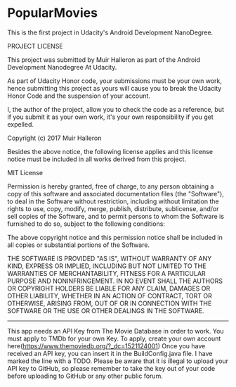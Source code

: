 # PopularMovies
This is the first project in Udacity's Android Development NanoDegree.

PROJECT LICENSE

This project was submitted by Muir Halleron as part of the Android Development Nanodegree At Udacity.

As part of Udacity Honor code, your submissions must be your own work, hence
submitting this project as yours will cause you to break the Udacity Honor Code
and the suspension of your account.

I, the author of the project, allow you to check the code as a reference, but if
you submit it as your own work, it's your own responsibility if you get expelled.

Copyright (c) 2017 Muir Halleron

Besides the above notice, the following license applies and this license notice
must be included in all works derived from this project.

MIT License

Permission is hereby granted, free of charge, to any person obtaining a copy
of this software and associated documentation files (the "Software"), to deal
in the Software without restriction, including without limitation the rights
to use, copy, modify, merge, publish, distribute, sublicense, and/or sell
copies of the Software, and to permit persons to whom the Software is
furnished to do so, subject to the following conditions:

The above copyright notice and this permission notice shall be included in all
copies or substantial portions of the Software.

THE SOFTWARE IS PROVIDED "AS IS", WITHOUT WARRANTY OF ANY KIND, EXPRESS OR
IMPLIED, INCLUDING BUT NOT LIMITED TO THE WARRANTIES OF MERCHANTABILITY,
FITNESS FOR A PARTICULAR PURPOSE AND NONINFRINGEMENT. IN NO EVENT SHALL THE
AUTHORS OR COPYRIGHT HOLDERS BE LIABLE FOR ANY CLAIM, DAMAGES OR OTHER
LIABILITY, WHETHER IN AN ACTION OF CONTRACT, TORT OR OTHERWISE, ARISING FROM,
OUT OF OR IN CONNECTION WITH THE SOFTWARE OR THE USE OR OTHER DEALINGS IN THE
SOFTWARE.


-------------------------------------------

This app needs an API Key from The Movie Database in order to work.
You must apply to TMDb for your own Key. 
To apply, create your own account here(https://www.themoviedb.org/?_dc=1521124001)
Once you have received an API key, you can insert it in the BuildConfig.java file.
I have marked the line with a TODO. 
Please be aware that it is illegal to upload your API key to GitHub, so please remember
to take the key out of your code before uploading to GitHub or any other public forum. 
